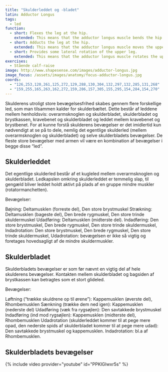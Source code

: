```yaml
---
title: "Skulderleddet og -bladet"
latin: Adductor Longus
tags:
  - led
function: 
  - short: Flexes the leg at the hip.
    extended: This means that the adductor longus muscle bends the hip joint such that there is a decrease in the angle between the upper leg and the torso.
  - short: Adducts the leg at the hip.
    extended: This means that the adductor longus muscle moves the upper leg toward the vertical midline of the body (i.e. the action of closing your legs together from a spread out position).
  - short: Provides some lateral rotation of the upper leg.
    extended: This means that the adductor longus muscle rotates the upper leg outward around the axis of the bone (i.e. it rotates the upper leg away from the vertical midline of the body).
exercises:
  - Stående calf-raise
image: http://www.shapesense.com/images/adductor-longus.jpg
image_focus: /assets/images/anatomy/focus-adductor-longus.jpg
coords:
  - "126,253,120,261,125,272,129,288,130,304,132,297,132,285,131,268"
  - "159,255,165,263,162,272,159,286,157,305,155,295,154,284,154,270"
---
```



Skulderens utroligt store bevægelsesfrihed skabes gennem flere forskellige led, som man tilsammen kalder for skulderbæltet. Dette består af leddene mellem henholdsvis: overarmsknoglen og skulderbladet, skulderbladet og brystkassen, kravebenet og skulderbladet og leddet mellem kravebenet og brystbenet.
For at kunne forstå skulderens bevægelser er det imidlertid kun nødvendigt at se på to dele, nemlig det egentlige skulderled (mellem overarmsknoglen og skulderbladet) og selve skulderbladets bevægelser. De fleste store bevægelser med armen vil være en kombination af bevægelser i begge disse “led”.

## Skulderleddet

Det egentlige skulderled består af et kugleled mellem overarmsknoglen og skulderbladet. Ledkapslen omkring skulderleddet er temmelig slap, til gengæld bliver leddet holdt aktivt på plads af en gruppe mindre muskler (rotatormanchetten).

Bevægelser:

Bøjning: Deltamusklen (forreste del), Den store brystmuskel
Strækning: Deltamusklen (bageste del), Den brede rygmuskel, Den store trinde skuldermuskel
Udadføring: Deltamusklen (midterste del).
Indadføring: Den store brystmuskel, Den brede rygmuskel, Den store trinde skuldermuskel,
Indadrotation: Den store brystmuskel, Den brede rygmuskel, Den store trinde skuldermuskel,
Udadrotation: bevægelsen er ikke så vigtig og foretages hovedsagligt af de mindre skuldermuskler.


## Skulderbladet

Skulderbladets bevægelser er som før nævnt en vigtig del af hele skulderens bevægelser. Kontakten mellem skulderbladet og bagsiden af brystkassen kan betragtes som et stort glideled.

Bevægelser:

Løftning (“trække skuldrene op til ørene”): Kappemusklen (øverste del), Rhombemusklen
Sænkning (trække dem ned igen): Kappemusklen (nederste del)
Udadføring (væk fra rygsøjlen): Den savtakkede brystmuskel
Indadføring (ind mod rygsøjlen): Kappemusklen (midterste del), Rhombemusklen
Udadrotation (skulderleddet kommer til at pege mere opad, den nederste spids af skulderbladet kommer til at pege mere udad): Den savtakkede brystmuskel og kappemusklen.
Indadrotation: bl.a af Rhombemusklen.

## Skulderbladets bevægelser

{% include video provider="youtube" id="PPKlGlwxr5s" %}
